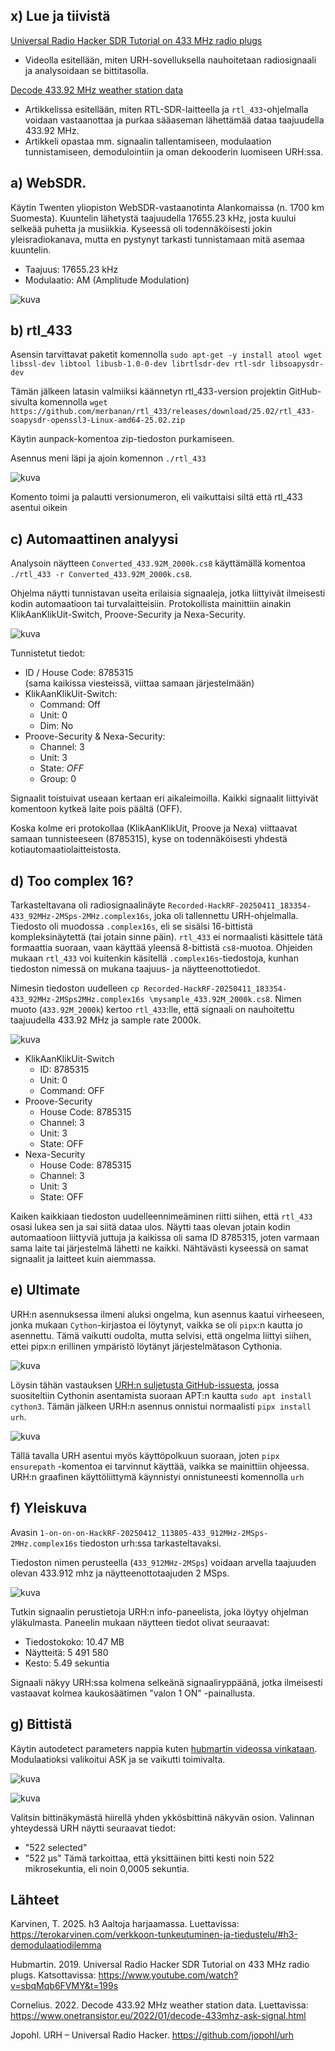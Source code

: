 ## x) Lue ja tiivistä

[Universal Radio Hacker SDR Tutorial on 433 MHz radio plugs](https://www.youtube.com/watch?v=sbqMqb6FVMY&t=199s)
- Videolla esitellään, miten URH-sovelluksella nauhoitetaan radiosignaali ja analysoidaan se bittitasolla.

[Decode 433.92 MHz weather station data](https://www.onetransistor.eu/2022/01/decode-433mhz-ask-signal.html)
- Artikkelissa esitellään, miten RTL-SDR-laitteella ja `rtl_433`-ohjelmalla voidaan vastaanottaa ja purkaa sääaseman lähettämää dataa taajuudella 433.92 MHz.
- Artikkeli opastaa mm. signaalin tallentamiseen, modulaation tunnistamiseen, demodulointiin ja oman dekooderin luomiseen URH:ssa. 
## a) WebSDR.

Käytin Twenten yliopiston WebSDR-vastaanotinta Alankomaissa (n. 1700 km Suomesta). Kuuntelin lähetystä taajuudella 17655.23 kHz, josta kuului selkeää puhetta ja musiikkia. Kyseessä oli todennäköisesti jokin yleisradiokanava, mutta en pystynyt tarkasti tunnistamaan mitä asemaa kuuntelin.

- Taajuus: 17655.23 kHz
- Modulaatio: AM (Amplitude Modulation)  

![kuva](images/h3/1.png)


## b) rtl_433
Asensin tarvittavat paketit komennolla `sudo apt-get -y install atool wget libssl-dev libtool libusb-1.0-0-dev librtlsdr-dev rtl-sdr libsoapysdr-dev`

Tämän jälkeen latasin valmiiksi käännetyn rtl_433-version projektin GitHub-sivulta komennolla `wget https://github.com/merbanan/rtl_433/releases/download/25.02/rtl_433-soapysdr-openssl3-Linux-amd64-25.02.zip`

Käytin aunpack-komentoa zip-tiedoston purkamiseen.

Asennus meni läpi ja ajoin komennon `./rtl_433`

![kuva](images/h3/2.png)

Komento toimi ja palautti versionumeron, eli vaikuttaisi siltä että rtl_433 asentui oikein

## c) Automaattinen analyysi
Analysoin näytteen `Converted_433.92M_2000k.cs8` käyttämällä komentoa `./rtl_433 -r Converted_433.92M_2000k.cs8`.

Ohjelma näytti tunnistavan useita erilaisia signaaleja, jotka liittyivät ilmeisesti kodin automaatioon tai turvalaitteisiin. Protokollista mainittiin ainakin KlikAanKlikUit-Switch, Proove-Security ja Nexa-Security.

![kuva](images/h3/3.png)

Tunnistetut tiedot:

- ID / House Code: 8785315  
    (sama kaikissa viesteissä, viittaa samaan järjestelmään)
- KlikAanKlikUit-Switch:
    - Command: Off
    - Unit: 0
    - Dim: No
- Proove-Security & Nexa-Security:
    - Channel: 3
    - Unit: 3
    - State: _OFF_
    - Group: 0

Signaalit toistuivat useaan kertaan eri aikaleimoilla. Kaikki signaalit liittyivät komentoon kytkeä laite pois päältä (OFF).

Koska kolme eri protokollaa (KlikAanKlikUit, Proove ja Nexa) viittaavat samaan tunnisteeseen (8785315), kyse on todennäköisesti yhdestä kotiautomaatiolaitteistosta.

## d) Too complex 16?

Tarkasteltavana oli radiosignaalinäyte `Recorded-HackRF-20250411_183354-433_92MHz-2MSps-2MHz.complex16s`, joka oli tallennettu URH-ohjelmalla. Tiedosto oli muodossa `.complex16s`, eli se sisälsi 16-bittistä kompleksinäytettä (tai jotain sinne päin). `rtl_433` ei normaalisti käsittele tätä formaattia suoraan, vaan käyttää yleensä 8-bittistä `cs8`-muotoa. Ohjeiden mukaan `rtl_433` voi kuitenkin käsitellä `.complex16s`-tiedostoja, kunhan tiedoston nimessä on mukana taajuus- ja näytteenottotiedot.

Nimesin tiedoston uudelleen `cp Recorded-HackRF-20250411_183354-433_92MHz-2MSps2MHz.complex16s \mysample_433.92M_2000k.cs8`.
Nimen muoto (`433.92M_2000k`) kertoo `rtl_433`:lle, että signaali on nauhoitettu taajuudella 433.92 MHz ja sample rate 2000k.

![kuva](images/h3/4.png)

- KlikAanKlikUit-Switch
    - ID: 8785315
    - Unit: 0
    - Command: OFF
- Proove-Security
    - House Code: 8785315
    - Channel: 3
    - Unit: 3
    - State: OFF
- Nexa-Security
    - House Code: 8785315
    - Channel: 3
    - Unit: 3
    - State: OFF

Kaiken kaikkiaan tiedoston uudelleennimeäminen riitti siihen, että `rtl_433` osasi lukea sen ja sai siitä dataa ulos. Näytti taas olevan jotain kodin automaatioon liittyviä juttuja ja kaikissa oli sama ID 8785315, joten varmaan sama laite tai järjestelmä lähetti ne kaikki.
Nähtävästi kyseessä on samat signaalit ja laitteet kuin aiemmassa.

## e) Ultimate

URH:n asennuksessa ilmeni aluksi ongelma, kun asennus kaatui virheeseen, jonka mukaan `Cython`-kirjastoa ei löytynyt, vaikka se oli `pipx`:n kautta jo asennettu. Tämä vaikutti oudolta, mutta selvisi, että ongelma liittyi siihen, ettei pipx:n erillinen ympäristö löytänyt järjestelmätason Cythonia.

![kuva](images/h3/5.png)

Löysin tähän vastauksen [URH:n suljetusta GitHub-issuesta](https://github.com/jopohl/urh/issues/1064), jossa suositeltiin Cythonin asentamista suoraan APT:n kautta `sudo apt install cython3`. 
Tämän jälkeen URH:n asennus onnistui normaalisti `pipx install urh`.

![kuva](images/h3/6.png)

Tällä tavalla URH asentui myös käyttöpolkuun suoraan, joten `pipx ensurepath` -komentoa ei tarvinnut käyttää, vaikka se mainittiin ohjeessa. URH:n graafinen käyttöliittymä käynnistyi onnistuneesti komennolla `urh`

## f) Yleiskuva

Avasin `1-on-on-on-HackRF-20250412_113805-433_912MHz-2MSps-2MHz.complex16s` tiedoston urh:ssa tarkasteltavaksi.

Tiedoston nimen perusteella (`433_912MHz-2MSps`) voidaan arvella taajuuden olevan 433.912 mhz ja näytteenottotaajuden 2 MSps.

![kuva](images/h3/7.png)

Tutkin signaalin perustietoja URH:n info-paneelista, joka löytyy ohjelman yläkulmasta. Paneelin mukaan näytteen tiedot olivat seuraavat:
- Tiedostokoko: 10.47 MB
- Näytteitä: 5 491 580
- Kesto: 5.49 sekuntia

Signaali näkyy URH:ssa kolmena selkeänä signaaliryppäänä, jotka ilmeisesti vastaavat kolmea kaukosäätimen "valon 1 ON" -painallusta.

## g) Bittistä

Käytin autodetect parameters nappia kuten [hubmartin videossa vinkataan](https://www.youtube.com/watch?v=sbqMqb6FVMY&t=199s). Modulaatioksi valikoitui ASK ja se vaikutti toimivalta.

![kuva](images/h3/8.png)

![kuva](images/h3/9.png)

Valitsin bittinäkymästä hiirellä yhden ykkösbittinä näkyvän osion. Valinnan yhteydessä URH näytti seuraavat tiedot:
- "522 selected"
- "522 µs"
Tämä tarkoittaa, että yksittäinen bitti kesti noin 522 mikrosekuntia, eli noin 0,0005 sekuntia.

## Lähteet

Karvinen, T. 2025. h3 Aaltoja harjaamassa. Luettavissa: https://terokarvinen.com/verkkoon-tunkeutuminen-ja-tiedustelu/#h3-demodulaatiodilemma

Hubmartin. 2019. Universal Radio Hacker SDR Tutorial on 433 MHz radio plugs. Katsottavissa: https://www.youtube.com/watch?v=sbqMqb6FVMY&t=199s

Cornelius. 2022. Decode 433.92 MHz weather station data. Luettavissa: https://www.onetransistor.eu/2022/01/decode-433mhz-ask-signal.html

Jopohl. URH – Universal Radio Hacker. https://github.com/jopohl/urh
